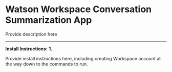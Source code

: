 # Watson Workspace Conversation Summarization App

Provide description here 



<hr>

**Install Instructions:** **1.** 

Provide install instructions here, including creating Workspace account all the way down to the commands to run.


